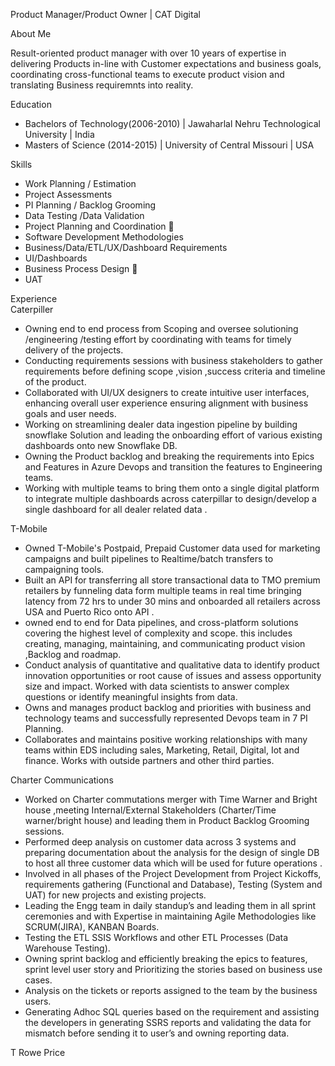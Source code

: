 Product Manager/Product Owner | CAT Digital 

About Me 

Result-oriented product manager with over 10 years of expertise in delivering Products in-line with Customer expectations and business goals, coordinating cross-functional teams to execute product vision and translating Business requiremnts into reality.

Education
- Bachelors of Technology(2006-2010) | Jawaharlal Nehru Technological University | India  <br />
- Masters of Science (2014-2015) | University of Central Missouri | USA <br />


Skills 
 
- Work Planning / Estimation
- Project Assessments
- PI Planning / Backlog Grooming
- Data Testing /Data Validation
- Project Planning and Coordination  
- Software Development Methodologies
- Business/Data/ETL/UX/Dashboard Requirements 
- UI/Dashboards
- Business Process Design  
- UAT

Experience <br />
Caterpiller <br />
 - Owning end to end process from Scoping and oversee solutioning /engineering /testing effort by coordinating with teams for timely delivery of the projects.<br />
 - Conducting requirements sessions with business stakeholders to gather requirements  before defining scope ,vision ,success criteria and timeline of the product.<br />
 - Collaborated with UI/UX designers to create intuitive user interfaces, enhancing overall user experience ensuring alignment with business goals and user needs.<br />
 - Working on streamlining dealer data ingestion pipeline by building snowflake Solution and leading the onboarding effort of various  existing dashboards onto new 
   Snowflake DB. <br />
 - Owning the Product backlog and breaking the requirements into Epics and Features in Azure Devops and transition the features to Engineering teams. <br />
 - Working with multiple teams to bring them onto a single digital platform to integrate multiple dashboards across caterpillar to design/develop a single dashboard for 
   all dealer related data  .<br />

T-Mobile  <br />
 - Owned T-Mobile's Postpaid, Prepaid Customer data used for marketing campaigns and built pipelines to Realtime/batch transfers to campaigning tools. <br />
- Built an API for transferring all store transactional data to TMO premium retailers by funneling data form multiple 
  teams in real time bringing latency from 72 hrs to under 30 mins and onboarded all retailers across USA and Puerto Rico onto API . <br />
- owned end to end for Data pipelines, and cross-platform solutions covering the highest level of complexity and scope. 
  this includes creating, managing, maintaining, and communicating product vision ,Backlog and roadmap. <br />
- Conduct analysis of quantitative and qualitative data to identify product innovation opportunities or root cause of 
  issues and assess opportunity size and impact. Worked with data scientists to answer complex questions or identify 
  meaningful insights from data. <br />
- Owns and manages product backlog and priorities with business and technology teams and successfully represented Devops team in 7 PI Planning.  <br />
- Collaborates and maintains positive working relationships with many teams within EDS including sales, Marketing, Retail,  Digital, Iot and finance. Works with outside partners and other third parties. <br />

Charter Communications  <br />
 - Worked on Charter commutations merger with Time Warner and Bright house ,meeting  Internal/External Stakeholders (Charter/Time warner/bright house) and leading them in Product Backlog Grooming sessions.<br />
 - Performed deep analysis on customer data across 3 systems and preparing documentation about the analysis for the design of single DB to host all three customer data which will be used for future operations .<br />
 - Involved in all phases of the Project Development from Project Kickoffs, requirements gathering (Functional and Database), Testing (System and UAT) for new projects and existing projects. <br />
 - Leading the Engg team in daily standup’s and leading them in all sprint ceremonies and  with Expertise in maintaining Agile Methodologies like SCRUM(JIRA), KANBAN Boards. <br />
 - Testing the ETL SSIS Workflows and other ETL Processes (Data Warehouse Testing). <br />
 - Owning sprint backlog and efficiently breaking the epics to features, sprint level user story and Prioritizing the stories based on business use cases. <br />
 - Analysis on the tickets or reports assigned to the team by the business users. <br />
 - Generating Adhoc SQL queries based on the requirement and assisting the developers in generating SSRS reports and validating the data for mismatch before sending it to user’s and owning reporting data. <br />

T Rowe Price  <br />


 

